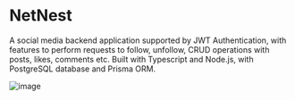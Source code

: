 # NetNest
A social media backend application supported by JWT Authentication, with features to perform requests to follow, unfollow, CRUD operations with posts, likes, comments etc. Built with Typescript and Node.js, with PostgreSQL database and Prisma ORM.

![image](https://github.com/rudrankbasant/NetNest/assets/85751479/8484eefc-756f-4a0e-9187-11b9fcbd6774)
